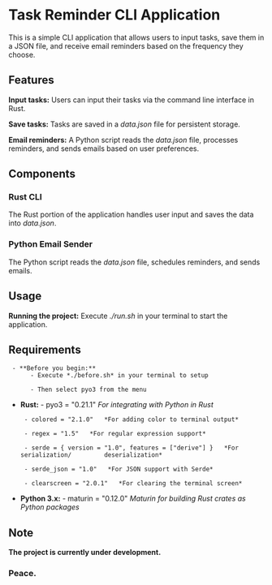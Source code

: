 # Task Reminder CLI Application

This is a simple CLI application that allows users to input tasks, save them in a JSON file, and receive email reminders based on the frequency they choose.

## Features

**Input tasks:** Users can input their tasks via the command line interface in Rust.

**Save tasks:** Tasks are saved in a *data.json* file for persistent storage.

**Email reminders:** A Python script reads the *data.json* file, processes reminders, and sends emails based on user preferences.

## Components

### Rust CLI

The Rust portion of the application handles user input and saves the data into *data.json*.

### Python Email Sender

The Python script reads the *data.json* file, schedules reminders, and sends emails.

## Usage

**Running the project:** Execute *./run.sh* in your terminal to start the application.

## Requirements

     - **Before you begin:**
          - Execute *./before.sh* in your terminal to setup
        
          - Then select pyo3 from the menu

   - **Rust:**
          - pyo3 = "0.21.1"   *For integrating with Python in Rust*
        
          - colored = "2.1.0"   *For adding color to terminal output*
        
          - regex = "1.5"   *For regular expression support*
        
          - serde = { version = "1.0", features = ["derive"] }   *For serialization/         deserialization*
        
          - serde_json = "1.0"   *For JSON support with Serde*
        
          - clearscreen = "2.0.1"   *For clearing the terminal screen*

   - **Python 3.x:**
          - maturin = "0.12.0"   *Maturin for building Rust crates as Python packages*
          
## Note
   **The project is currently under development.**
   
### Peace.
